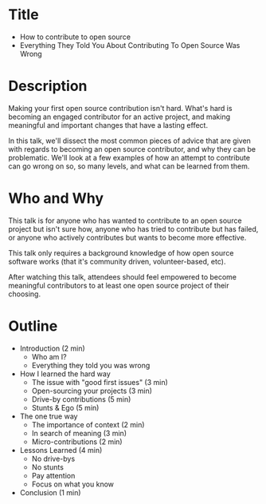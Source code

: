 # Title

* How to contribute to open source
* Everything They Told You About Contributing To Open Source Was Wrong

# Description

Making your first open source contribution isn't hard. What's hard is becoming an engaged contributor for an active project, and making meaningful and important changes that have a lasting effect.

In this talk, we'll dissect the most common pieces of advice that are given with regards to becoming an open source contributor, and why they can be problematic. We'll look at a few examples of how an attempt to contribute can go wrong on so, so many levels, and what can be learned from them.

# Who and Why

This talk is for anyone who has wanted to contribute to an open source project but isn't sure how, anyone who has tried to contribute but has failed, or anyone who actively contributes but wants to become more effective.

This talk only requires a background knowledge of how open source software works (that it's community driven, volunteer-based, etc).

After watching this talk, attendees should feel empowered to become meaningful contributors to at least one open source project of their choosing.

# Outline

* Introduction (2 min)
  - Who am I?
  - Everything they told you was wrong
* How I learned the hard way
  - The issue with "good first issues" (3 min)
  - Open-sourcing your projects (3 min)
  - Drive-by contributions (5 min)
  - Stunts & Ego (5 min)
* The one true way
  - The importance of context (2 min)
  - In search of meaning (3 min)
  - Micro-contributions (2 min)
* Lessons Learned (4 min)
  - No drive-bys
  - No stunts
  - Pay attention
  - Focus on what you know
* Conclusion (1 min)
